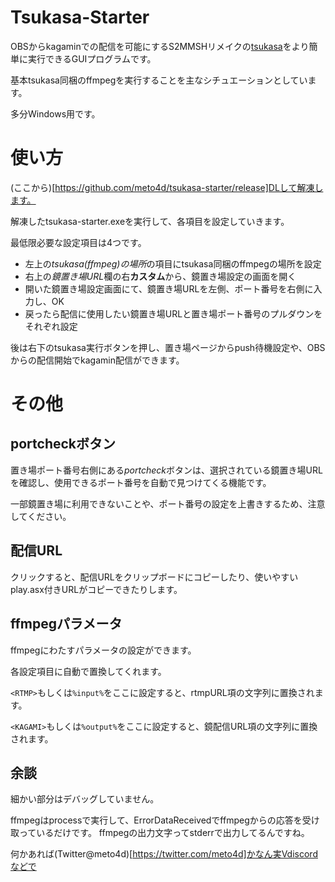 ﻿# Tsukasa-Starter

OBSからkagaminでの配信を可能にするS2MMSHリメイクの[tsukasa](https://github.com/shinji3/tsukasa.exe)をより簡単に実行できるGUIプログラムです。

基本tsukasa同梱のffmpegを実行することを主なシチュエーションとしています。

多分Windows用です。

# 使い方

(ここから)[https://github.com/meto4d/tsukasa-starter/release]DLして解凍します。

解凍したtsukasa-starter.exeを実行して、各項目を設定していきます。

最低限必要な設定項目は4つです。
- 左上の*tsukasa(ffmpeg)の場所*の項目にtsukasa同梱のffmpegの場所を設定
- 右上の*鏡置き場URL*欄の右**カスタム**から、鏡置き場設定の画面を開く
- 開いた鏡置き場設定画面にて、鏡置き場URLを左側、ポート番号を右側に入力し、OK
- 戻ったら配信に使用したい鏡置き場URLと置き場ポート番号のプルダウンをそれぞれ設定

後は右下のtsukasa実行ボタンを押し、置き場ページからpush待機設定や、OBSからの配信開始でkagamin配信ができます。


# その他

## portcheckボタン

置き場ポート番号右側にある*portcheck*ボタンは、選択されている鏡置き場URLを確認し、使用できるポート番号を自動で見つけてくる機能です。

一部鏡置き場に利用できないことや、ポート番号の設定を上書きするため、注意してください。

## 配信URL

クリックすると、配信URLをクリップボードにコピーしたり、使いやすいplay.asx付きURLがコピーできたりします。

## ffmpegパラメータ

ffmpegにわたすパラメータの設定ができます。

各設定項目に自動で置換してくれます。

`<RTMP>`もしくは`%input%`をここに設定すると、rtmpURL項の文字列に置換されます。

`<KAGAMI>`もしくは`%output%`をここに設定すると、鏡配信URL項の文字列に置換されます。

## 余談

細かい部分はデバッグしていません。

ffmpegはprocessで実行して、ErrorDataReceivedでffmpegからの応答を受け取っているだけです。
ffmpegの出力文字ってstderrで出力してるんですね。

何かあれば(Twitter@meto4d)[https://twitter.com/meto4d]かなん実Vdiscordなどで
